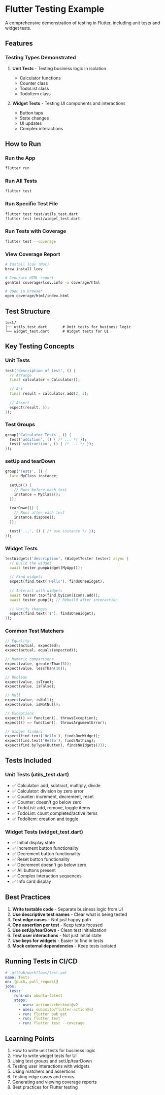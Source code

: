 # Flutter Testing Example

A comprehensive demonstration of testing in Flutter, including unit tests and widget tests.

## Features

### Testing Types Demonstrated
1. **Unit Tests** - Testing business logic in isolation
   - Calculator functions
   - Counter class
   - TodoList class
   - TodoItem class

2. **Widget Tests** - Testing UI components and interactions
   - Button taps
   - State changes
   - UI updates
   - Complex interactions

## How to Run

### Run the App
```bash
flutter run
```

### Run All Tests
```bash
flutter test
```

### Run Specific Test File
```bash
flutter test test/utils_test.dart
flutter test test/widget_test.dart
```

### Run Tests with Coverage
```bash
flutter test --coverage
```

### View Coverage Report
```bash
# Install lcov (Mac)
brew install lcov

# Generate HTML report
genhtml coverage/lcov.info -o coverage/html

# Open in browser
open coverage/html/index.html
```

## Test Structure

```
test/
├── utils_test.dart       # Unit tests for business logic
└── widget_test.dart      # Widget tests for UI
```

## Key Testing Concepts

### Unit Tests

```dart
test('description of test', () {
  // Arrange
  final calculator = Calculator();
  
  // Act
  final result = calculator.add(2, 3);
  
  // Assert
  expect(result, 5);
});
```

### Test Groups

```dart
group('Calculator Tests', () {
  test('addition', () { /* ... */ });
  test('subtraction', () { /* ... */ });
});
```

### setUp and tearDown

```dart
group('Tests', () {
  late MyClass instance;
  
  setUp(() {
    // Runs before each test
    instance = MyClass();
  });
  
  tearDown(() {
    // Runs after each test
    instance.dispose();
  });
  
  test('...', () { /* use instance */ });
});
```

### Widget Tests

```dart
testWidgets('description', (WidgetTester tester) async {
  // Build the widget
  await tester.pumpWidget(MyApp());
  
  // Find widgets
  expect(find.text('Hello'), findsOneWidget);
  
  // Interact with widgets
  await tester.tap(find.byIcon(Icons.add));
  await tester.pump(); // Rebuild after interaction
  
  // Verify changes
  expect(find.text('1'), findsOneWidget);
});
```

### Common Test Matchers

```dart
// Equality
expect(actual, expected);
expect(actual, equals(expected));

// Numeric comparisons
expect(value, greaterThan(5));
expect(value, lessThan(10));

// Boolean
expect(value, isTrue);
expect(value, isFalse);

// Null
expect(value, isNull);
expect(value, isNotNull);

// Exceptions
expect(() => function(), throwsException);
expect(() => function(), throwsArgumentError);

// Widget finders
expect(find.text('Hello'), findsOneWidget);
expect(find.text('Hello'), findsNothing);
expect(find.byType(Button), findsNWidgets(3));
```

## Tests Included

### Unit Tests (utils_test.dart)
- ✅ Calculator: add, subtract, multiply, divide
- ✅ Calculator: division by zero error
- ✅ Counter: increment, decrement, reset
- ✅ Counter: doesn't go below zero
- ✅ TodoList: add, remove, toggle items
- ✅ TodoList: count completed/active items
- ✅ TodoItem: creation and toggle

### Widget Tests (widget_test.dart)
- ✅ Initial display state
- ✅ Increment button functionality
- ✅ Decrement button functionality
- ✅ Reset button functionality
- ✅ Decrement doesn't go below zero
- ✅ All buttons present
- ✅ Complex interaction sequences
- ✅ Info card display

## Best Practices

1. **Write testable code** - Separate business logic from UI
2. **Use descriptive test names** - Clear what is being tested
3. **Test edge cases** - Not just happy path
4. **One assertion per test** - Keep tests focused
5. **Use setUp/tearDown** - Clean test initialization
6. **Test user interactions** - Not just initial state
7. **Use keys for widgets** - Easier to find in tests
8. **Mock external dependencies** - Keep tests isolated

## Running Tests in CI/CD

```yaml
# .github/workflows/test.yml
name: Tests
on: [push, pull_request]
jobs:
  test:
    runs-on: ubuntu-latest
    steps:
      - uses: actions/checkout@v2
      - uses: subosito/flutter-action@v2
      - run: flutter pub get
      - run: flutter test
      - run: flutter test --coverage
```

## Learning Points

1. How to write unit tests for business logic
2. How to write widget tests for UI
3. Using test groups and setUp/tearDown
4. Testing user interactions with widgets
5. Using matchers and assertions
6. Testing edge cases and errors
7. Generating and viewing coverage reports
8. Best practices for Flutter testing
